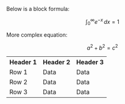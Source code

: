 Below is a block formula:

$$
\int_0^\infty e^{-x} \, dx = 1
$$

More complex equation:

$$
a^2 + b^2 = c^2
$$

<!-- Use HTML and CSS to center the table -->
<div style="width: 100%; display: flex; justify-content: center;">

<table style="margin: auto;">
  <tr>
    <th>Header 1</th>
    <th>Header 2</th>
    <th>Header 3</th>
  </tr>
  <tr>
    <td>Row 1</td>
    <td>Data</td>
    <td>Data</td>
  </tr>
  <tr>
    <td>Row 2</td>
    <td>Data</td>
    <td>Data</td>
  </tr>
  <tr>
    <td>Row 3</td>
    <td>Data</td>
    <td>Data</td>
  </tr>
</table>

</div>

<!-- Add this script to load MathJax -->
<script type="text/javascript" id="MathJax-script" async
  src="https://cdn.jsdelivr.net/npm/mathjax@3/es5/tex-mml-chtml.js">
</script>
